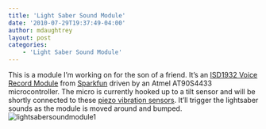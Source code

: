 ```yaml
---
title: 'Light Saber Sound Module'
date: '2010-07-29T19:37:49-04:00'
author: mdaughtrey
layout: post
categories:
    - 'Light Saber Sound Module'
---
```


This is a module I’m working on for the son of a friend. It’s an [ISD1932 Voice Record Module](http://www.sparkfun.com/commerce/product_info.php?products_id=9579) from [Sparkfun](http://sparkfun.com) driven by an Atmel AT90S4433 microcontroller. The micro is currently hooked up to a tilt sensor and will be shortly connected to these [piezo vibration sensors](http://www.sparkfun.com/commerce/product_info.php?products_id=9198). It’ll trigger the lightsaber sounds as the module is moved around and bumped.  
![](/assets/uploads/2010/07/lightsabersoundmodule1.jpg "lightsabersoundmodule1")
